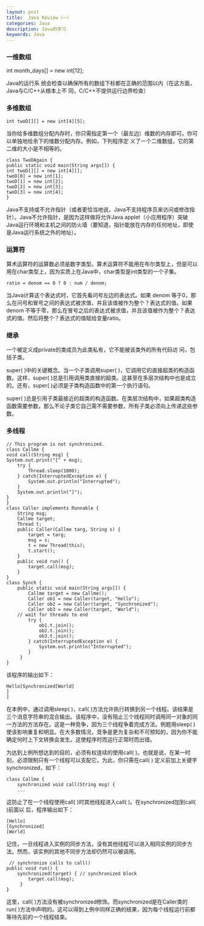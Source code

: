 ```yaml
---
layout: post
title:  Java Review（一）
categories: Java
description: Java的学习
keywords: Java
---
```


### 一维数组

int month_days[] = new int[12]; 

Java的运行系
统会检查以确保所有的数组下标都在正确的范围以内（在这方面，Java与C/C++从根本上不
同，C/C++不提供运行边界检查）

### 多维数组

	int twoD[][] = new int[4][5]; 

当你给多维数组分配内存时，你只需指定第一个（最左边）维数的内存即可。你可以单独地给余下的维数分配内存。例如，下列程序定
义了一个二维数组，它的第二维的大小是不相等的。

	class TwoDAgain {
	public static void main(String args[]) {
	int twoD[][] = new int[4][];
	twoD[0] = new int[1];
	twoD[1] = new int[2];
	twoD[2] = new int[3];
	twoD[3] = new int[4]; 
	}

Java不支持或不允许指针（或者更恰当地说，Java不支持程序员来访问或修改指针）。Java不允许指针，是因为这样做将允许Java applet（小应用程序）突破Java运行环境和主机之间的防火墙（要知道，指针能放在内存的任何地址，即使是Java运行系统之外的地址）。

### 运算符

算术运算符的运算数必须是数字类型。算术运算符不能用在布尔类型上，但是可以用在char类型上，因为实质上在Java中，char类型是int类型的一个子集。

	ratio = denom == 0 ? 0 : num / denom; 

当Java计算这个表达式时，它首先看问号左边的表达式。如果 denom 等于0，那么在问号和冒号之间的表达式被求值，并且该值被作为整个？表达式的值。如果 denom 不等于零，那么在冒号之后的表达式被求值，并且该值被作为整个？表达式的值。然后将整个？表达式的值赋给变量ratio。

### 继承

一个被定义成private的类成员为此类私有，它不能被该类外的所有代码访
问，包括子类。

super( )中的关键概念。当一个子类调用super( )，它调用它的直接超类的构造函数。这样，super( )总是引用调用类直接的超类。这甚至在多层次结构中也是成立的。还有，super( )必须是子类构造函数中的第一个执行语句。

super( )总是引用子类最接近的超类的构造函数。在类层次结构中，如果超类构造函数需要参数，那么不论子类它自己需不需要参数，所有子类必须向上传递这些参数。

### 多线程

	// This program is not synchronized.
	class Callme {
 	void call(String msg) {
 	System.out.print("[" + msg);
 		try {
 			Thread.sleep(1000);
 		} catch(InterruptedException e) {
 			System.out.println("Interrupted");
 		}
 		System.out.println("]");
 	}
	}
	class Caller implements Runnable {
 		String msg;
 		Callme target;
 		Thread t;
 		public Caller(Callme targ, String s) {
 			target = targ;
 			msg = s;
 			t = new Thread(this);
 			t.start(); 
		}
 		public void run() {
 			target.call(msg);
 		}
	}
	class Synch {
 		public static void main(String args[]) {
 			Callme target = new Callme();
 			Caller ob1 = new Caller(target, "Hello");
 			Caller ob2 = new Caller(target, "Synchronized");
 			Caller ob3 = new Caller(target, "World");
 		// wait for threads to end
 			try {
 				ob1.t.join();
 				ob2.t.join();
 				ob3.t.join();
 			} catch(InterruptedException e) {
 				System.out.println("Interrupted");
		 	}
		 }
	}
该程序的输出如下：

	Hello[Synchronized[World]
	]
	] 

在本例中，通过调用sleep( )，call( )方法允许执行转换到另一个线程。该结果是三个消息字符串的混合输出。该程序中，没有阻止三个线程同时调用同一对象的同一方法的方法存在。这是一种竞争，因为三个线程争着完成方法。例题用sleep( )使该影响重复和明显。在大多数情况，竞争是更为复杂和不可预知的，因为你不能确定何时上下文转换会发生。这使程序时而运行正常时而出错。

为达到上例所想达到的目的，必须有权连续的使用call( )。也就是说，在某一时刻，必须限制只有一个线程可以支配它。为此，你只需在call( ) 定义前加上关键字synchronized，如下：

	class Callme {
 		synchronized void call(String msg) {
 		... 

这防止了在一个线程使用call( )时其他线程进入call( )。在synchronized加到call( )前面以
后，程序输出如下：

	[Hello]
	[Synchronized]
	[World] 
记住，一旦线程进入实例的同步方法，没有其他线程可以进入相同实例的同步方法。然而，该实例的其他不同步方法却仍然可以被调用。

	 // synchronize calls to call()
 	public void run() {
 		synchronized(target) { // synchronized block
 			target.call(msg);
		 } 
	}

这里，call( )方法没有被synchronized修饰。而synchronized是在Caller类的run( )方法中声明的。这可以得到上例中同样正确的结果，因为每个线程运行前都等待先前的一个线程结束。